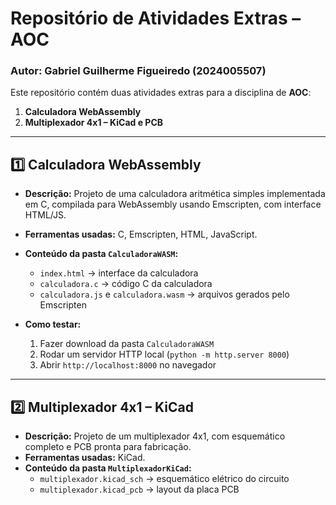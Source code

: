 # Repositório de Atividades Extras – AOC

### Autor: Gabriel Guilherme Figueiredo (2024005507)

Este repositório contém duas atividades extras para a disciplina de **AOC**:

1. **Calculadora WebAssembly**  
2. **Multiplexador 4x1 – KiCad e PCB**

---

## 1️⃣ Calculadora WebAssembly

- **Descrição:** Projeto de uma calculadora aritmética simples implementada em C, compilada para WebAssembly usando Emscripten, com interface HTML/JS.  
- **Ferramentas usadas:** C, Emscripten, HTML, JavaScript.  
- **Conteúdo da pasta `CalculadoraWASM`:**  
  - `index.html` → interface da calculadora  
  - `calculadora.c` → código C da calculadora  
  - `calculadora.js` e `calculadora.wasm` → arquivos gerados pelo Emscripten 

- **Como testar:**
  1. Fazer download da pasta `CalculadoraWASM`
  2. Rodar um servidor HTTP local (`python -m http.server 8000`)
  3. Abrir `http://localhost:8000` no navegador

---

## 2️⃣ Multiplexador 4x1 – KiCad

- **Descrição:** Projeto de um multiplexador 4x1, com esquemático completo e PCB pronta para fabricação.  
- **Ferramentas usadas:** KiCad.
- **Conteúdo da pasta `MultiplexadorKiCad`:**
  - `multiplexador.kicad_sch` → esquemático elétrico do circuito
  - `multiplexador.kicad_pcb` → layout da placa PCB 
